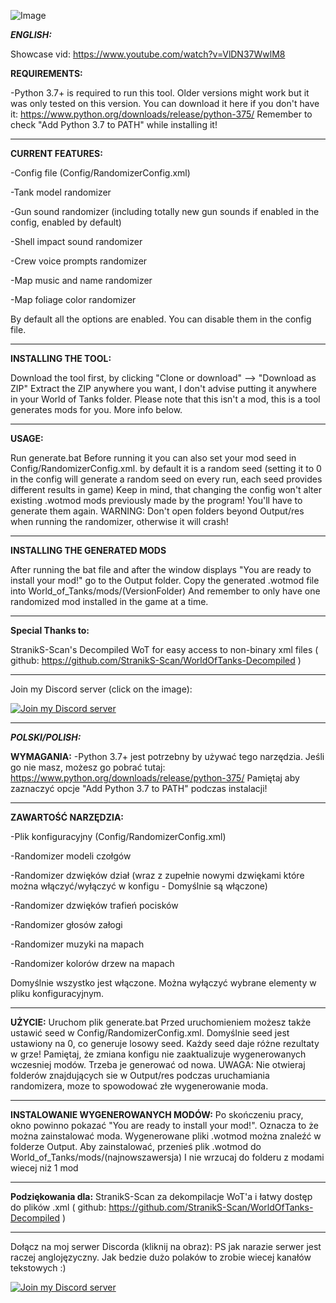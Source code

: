 ![Image](https://i.ytimg.com/vi/VlDN37WwlM8/hqdefault.jpg?sqp=-oaymwEjCPYBEIoBSFryq4qpAxUIARUAAAAAGAElAADIQj0AgKJDeAE=&rs=AOn4CLDOU1TBWtiAkp5zk0aFH--nWiT9eg)

***ENGLISH:***

Showcase vid: https://www.youtube.com/watch?v=VlDN37WwlM8

**REQUIREMENTS:**

-Python 3.7+ is required to run this tool. Older versions might work but it was only tested on this version.
You can download it here if you don't have it: https://www.python.org/downloads/release/python-375/
Remember to check "Add Python 3.7 to PATH" while installing it!
________________________________________________________________________________________________________________________________________

**CURRENT FEATURES:**

-Config file (Config/RandomizerConfig.xml)

-Tank model randomizer

-Gun sound randomizer (including totally new gun sounds if enabled in the config, enabled by default)

-Shell impact sound randomizer

-Crew voice prompts randomizer

-Map music and name randomizer

-Map foliage color randomizer

By default all the options are enabled. You can disable them in the config file.
________________________________________________________________________________________________________________________________________

**INSTALLING THE TOOL:**

Download the tool first, by clicking "Clone or download" --> "Download as ZIP"
Extract the ZIP anywhere you want, I don't advise putting it anywhere in your World of Tanks folder.
Please note that this isn't a mod, this is a tool generates mods for you. More info below.
________________________________________________________________________________________________________________________________________

**USAGE:**

Run generate.bat
Before running it you can also set your mod seed in Config/RandomizerConfig.xml. by default it is a random seed (setting it to 0 in the config will generate a random seed on every run, each seed provides different results in game)
Keep in mind, that changing the config won't alter existing .wotmod mods previously made by the program! You'll have to generate them again.
WARNING: Don't open folders beyond Output/res when running the randomizer, otherwise it will crash!
________________________________________________________________________________________________________________________________________

**INSTALLING THE GENERATED MODS**

After running the bat file and after the window displays "You are ready to install your mod!" go to the Output folder. 
Copy the generated .wotmod file into World_of_Tanks/mods/(VersionFolder)
And remember to only have one randomized mod installed in the game at a time.
________________________________________________________________________________________________________________________________________

**Special Thanks to:**

StranikS-Scan's Decompiled WoT for easy access to non-binary xml files ( github: https://github.com/StranikS-Scan/WorldOfTanks-Decompiled )
________________________________________________________________________________________________________________________________________

Join my Discord server (click on the image):

[![Join my Discord server](https://i.imgur.com/yGopMl8.png)](https://discord.gg/bnkB4tr)
________________________________________________________________________________________________________________________________________


***POLSKI/POLISH:***

**WYMAGANIA:**
-Python 3.7+ jest potrzebny by używać tego narzędzia.
Jeśli go nie masz, możesz go pobrać tutaj: https://www.python.org/downloads/release/python-375/
Pamiętaj aby zaznaczyć opcje "Add Python 3.7 to PATH" podczas instalacji!
________________________________________________________________________________________________________________________________________

**ZAWARTOŚĆ NARZĘDZIA:**

-Plik konfiguracyjny (Config/RandomizerConfig.xml)

-Randomizer modeli czołgów

-Randomizer dzwięków dział (wraz z zupełnie nowymi dzwiękami które można włączyć/wyłączyć w konfigu - Domyślnie są włączone)

-Randomizer dzwięków trafień pocisków

-Randomizer głosów załogi

-Randomizer muzyki na mapach

-Randomizer kolorów drzew na mapach

Domyślnie wszystko jest włączone. Można wyłączyć wybrane elementy w pliku konfiguracyjnym.
________________________________________________________________________________________________________________________________________

**UŻYCIE:**
Uruchom plik generate.bat
Przed uruchomieniem możesz także ustawić seed w Config/RandomizerConfig.xml. Domyślnie seed jest ustawiony na 0, co generuje losowy seed.
Każdy seed daje różne rezultaty w grze!
Pamiętaj, że zmiana konfigu nie zaaktualizuje wygenerowanych wczesniej modów. Trzeba je generować od nowa.
UWAGA: Nie otwieraj folderów znajdujących sie w Output/res podczas uruchamiania randomizera, moze to spowodować złe wygenerowanie moda.
________________________________________________________________________________________________________________________________________

**INSTALOWANIE WYGENEROWANYCH MODÓW:**
Po skończeniu pracy, okno powinno pokazać "You are ready to install your mod!". Oznacza to że można zainstalować moda. Wygenerowane pliki .wotmod można znaleźć w  folderze Output. Aby zainstalować, przenieś plik .wotmod do World_of_Tanks/mods/(najnowszawersja)
I nie wrzucaj do folderu z modami wiecej niż 1 mod
________________________________________________________________________________________________________________________________________

**Podziękowania dla:**
StranikS-Scan za dekompilacje WoT'a i łatwy dostęp do plików .xml ( github: https://github.com/StranikS-Scan/WorldOfTanks-Decompiled )
________________________________________________________________________________________________________________________________________

Dołącz na moj serwer Discorda (kliknij na obraz):
PS jak narazie serwer jest raczej anglojęzyczny. Jak bedzie dużo polaków to zrobie wiecej kanałów tekstowych :)

[![Join my Discord server](https://i.imgur.com/yGopMl8.png)](https://discord.gg/bnkB4tr)
